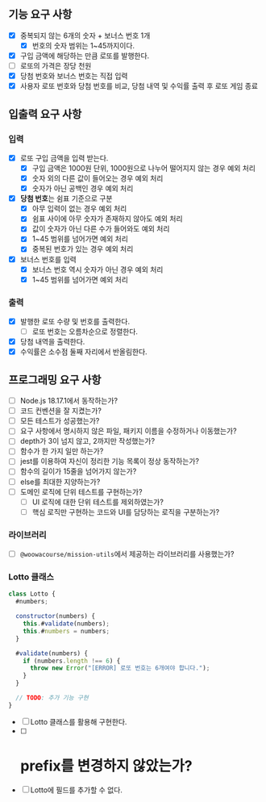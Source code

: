 ## 기능 요구 사항

- [x]  중복되지 않는 6개의 숫자 + 보너스 번호 1개
    - [x]  번호의 숫자 범위는 1~45까지이다.
- [x]  구입 금액에 해당하는 만큼 로또를 발행한다.
- [ ]  로또의 가격은 장당 천원
- [x]  당첨 번호와 보너스 번호는 직접 입력
- [x]  사용자 로또 번호와 당첨 번호를 비교, 당첨 내역 및 수익률 출력 후 로또 게임 종료

## 입출력 요구 사항

### 입력

- [x]  로또 구입 금액을 입력 받는다.
    - [x]  구입 금액은 1000원 단위, 1000원으로 나누어 떨어지지 않는 경우 예외 처리
    - [x]  숫자 외의 다른 값이 들어오는 경우 예외 처리
    - [x]  숫자가 아닌 공백인 경우 예외 처리
- [x]  **당첨 번호**는 쉼표 기준으로 구분
    - [x]  아무 입력이 없는 경우 예외 처리
    - [x]  쉼표 사이에 아무 숫자가 존재하지 않아도 예외 처리
    - [x]  값이 숫자가 아닌 다른 수가 들어와도 예외 처리
    - [x]  1~45 범위를 넘어가면 예외 처리
    - [x]  중복된 번호가 있는 경우 예외 처리
- [x]  보너스 번호를 입력
    - [x]  보너스 번호 역시 숫자가 아닌 경우 예외 처리
    - [x]  1~45 범위를 넘어가면 예외 처리

### 출력

- [x]  발행한 로또 수량 및 번호를 출력한다.
    - [ ]  로또 번호는 오름차순으로 정렬한다.
- [x]  당첨 내역을 출력한다.
- [x]  수익률은 소수점 둘째 자리에서 반올림한다.

## 프로그래밍 요구 사항

- [ ]  Node.js 18.17.1에서 동작하는가?
- [ ]  코드 컨벤션을 잘 지켰는가?
- [ ]  모든 테스트가 성공했는가?
- [ ]  요구 사항에서 명시하지 않은 파일, 패키지 이름을 수정하거나 이동했는가?
- [ ]  depth가 3이 넘지 않고, 2까지만 작성했는가?
- [ ]  함수가 한 가지 일만 하는가?
- [ ]  jest를 이용하여 자신이 정리한 기능 목록이 정상 동작하는가?
- [ ]  함수의 길이가 15줄을 넘어가지 않는가?
- [ ]  else를 최대한 지양하는가?
- [ ]  도메인 로직에 단위 테스트를 구현하는가?
    - [ ]  UI 로직에 대한 단위 테스트를 제외하였는가?
    - [ ]  핵심 로직만 구현하는 코드와 UI를 담당하는 로직을 구분하는가?

### 라이브러리

- [ ]  `@woowacourse/mission-utils`에서 제공하는 라이브러리를 사용했는가?

### Lotto 클래스

```jsx
class Lotto {
  #numbers;

  constructor(numbers) {
    this.#validate(numbers);
    this.#numbers = numbers;
  }

  #validate(numbers) {
    if (numbers.length !== 6) {
      throw new Error("[ERROR] 로또 번호는 6개여야 합니다.");
    }
  }

  // TODO: 추가 기능 구현
}
```

- [ ]  Lotto 클래스를 활용해 구현한다.
- [ ]  # prefix를 변경하지 않았는가?
- [ ]  Lotto에 필드를 추가할 수 없다.